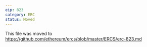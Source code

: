 ```yaml
---
eip: 823
category: ERC
status: Moved
---
```


This file was moved to https://github.com/ethereum/ercs/blob/master/ERCS/erc-823.md
